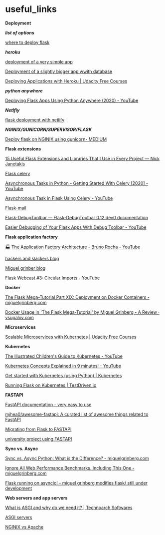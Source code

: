 # useful_links

**Deployment**   

***list of options***

[where to deploy flask](https://www.reddit.com/r/flask/comments/2321oc/easiest_and_fastest_way_to_host_flask_python/)

***heroku***

[deployment of a very simple app](https://medium.com/@abhishekori/damn-simple-flask-app-on-heroku-739948512c65) 

[Deployment of a slightly bigger app wwith database](https://medium.com/the-andela-way/deploying-a-python-flask-app-to-heroku-41250bda27d0)  

[Deploying Applications with Heroku | Udacity Free Courses](https://www.udacity.com/course/deploying-applications-with-heroku--ud272)

***python anywhere***

[Deploying Flask Apps Using Python Anywhere (2020) - YouTube](https://www.youtube.com/watch?v=5jbdkOlf4cY&list=PLssCT4JSGVsc-jOEj6HG282CaeobiC0TJ)

***Netlfiy***

[flask deployment with netlify](https://medium.com/@francescaguiducci/how-to-build-a-simple-personal-website-with-python-flask-and-netlify-d800c97c283d)

***NGINIX/GUNICORN/SUPERVISOR/FLASK***

[Deploy flask on NGINIX using gunicorn- MEDIUM](https://medium.com/ymedialabs-innovation/deploy-flask-app-with-nginx-using-gunicorn-and-supervisor-d7a93aa07c18)

**Flask extensions**     

[15 Useful Flask Extensions and Libraries That I Use in Every Project — Nick Janetakis](https://nickjanetakis.com/blog/15-useful-flask-extensions-and-libraries-that-i-use-in-every-project)

[Flask celery](https://blog.miguelgrinberg.com/post/using-celery-with-flask)

[Asynchronous Tasks in Python - Getting Started With Celery [2020] - YouTube](https://www.youtube.com/watch?v=THxCy-6EnQM)

[Asynchronous Task in Flask Using Celery - YouTube](https://www.youtube.com/watch?v=iwxzilyxTbQ)

[Flask-mail](https://pythonbasics.org/flask-mail/)

[Flask-DebugToolbar — Flask-DebugToolbar 0.12.dev0 documentation](https://flask-debugtoolbar.readthedocs.io/en/latest/) 

[Easier Debugging of Your Flask Apps With Debug Toolbar - YouTube](https://www.youtube.com/watch?v=ZEHGZnsbXgw)



**Flask application factory**  

[🏭 The Application Factory Architecture - Bruno Rocha - YouTube](https://www.youtube.com/watch?v=xNo-eOfZH5Q)

[hackers and slackers blog](https://hackersandslackers.com/flask-application-factory) 

[Miguel grinber blog](https://blog.miguelgrinberg.com/post/the-flask-mega-tutorial-part-xv-a-better-application-structure) 

[Flask Webcast #3: Circular Imports - YouTube](https://www.youtube.com/watch?v=NH-8oLHUyDc&list=PLCuWRxjbgFnOgjL5rynXlnotsDhsi00Xa)


**Docker**  

[The Flask Mega-Tutorial Part XIX: Deployment on Docker Containers - miguelgrinberg.com](https://blog.miguelgrinberg.com/post/the-flask-mega-tutorial-part-xix-deployment-on-docker-containers)

[Docker Usage in 'The Flask Mega-Tutorial' by Miguel Grinberg - A Review · vsupalov.com](https://vsupalov.com/flask-megatutorial-review/)


**Microservices**  

[Scalable Microservices with Kubernetes | Udacity Free Courses](https://www.udacity.com/course/scalable-microservices-with-kubernetes--ud615)


**Kubernetes**  

[The Illustrated Children's Guide to Kubernetes - YouTube](https://www.youtube.com/watch?v=4ht22ReBjno&list=PLssCT4JSGVsc-jOEj6HG282CaeobiC0TJ&index=2)

[Kubernetes Concepts Explained in 9 minutes! - YouTube](https://www.youtube.com/watch?v=QJ4fODH6DXI&list=PLssCT4JSGVsc-jOEj6HG282CaeobiC0TJ&index=3)

[Get started with Kubernetes (using Python) | Kubernetes](https://kubernetes.io/blog/2019/07/23/get-started-with-kubernetes-using-python/) 

[Running Flask on Kubernetes | TestDriven.io](https://testdriven.io/blog/running-flask-on-kubernetes/)


**FASTAPI**

[FastAPI documentation - very easy to use](https://fastapi.tiangolo.com/)

[mjhea0/awesome-fastapi: A curated list of awesome things related to FastAPI](https://github.com/mjhea0/awesome-fastapi)

[Migrating from Flask to FASTAPI](https://testdriven.io/blog/moving-from-flask-to-fastapi/)

[university project using FASTAPI](https://github.com/ycd/universities)

**Sync vs. Async**

[Sync vs. Async Python: What is the Difference? - miguelgrinberg.com](https://blog.miguelgrinberg.com/post/sync-vs-async-python-what-is-the-difference) 

[Ignore All Web Performance Benchmarks, Including This One - miguelgrinberg.com](https://blog.miguelgrinberg.com/post/ignore-all-web-performance-benchmarks-including-this-one)

[Flask running on asyncio! - miguel grinberg modifies flask/ still under development](https://reposhub.com/python/full-stack-web-frameworks/miguelgrinberg-aioflask.html)

**Web servers and app servers**   

[What is ASGI and why do we need it? | Technoarch Softwares](https://www.technoarchsoftwares.com/blog/asgi/)

[ASGI servers](https://dev.to/bowmanjd/the-three-python-asgi-servers-5447)

[NGINIX vs Apache](https://kinsta.com/blog/nginx-vs-apache/)

